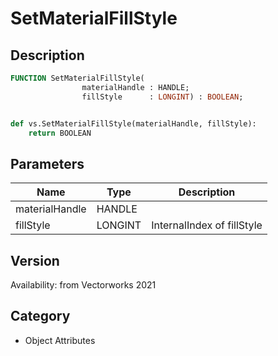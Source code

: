 # SetMaterialFillStyle

## Description
```pascal
FUNCTION SetMaterialFillStyle(
				materialHandle : HANDLE;
				fillStyle      : LONGINT) : BOOLEAN;
```

```python

def vs.SetMaterialFillStyle(materialHandle, fillStyle):
    return BOOLEAN
```

## Parameters
|Name|Type|Description|
|---|---|---|
|materialHandle|HANDLE||
|fillStyle|LONGINT|InternalIndex of fillStyle|

## Version
Availability: from Vectorworks 2021
## Category
* Object Attributes

